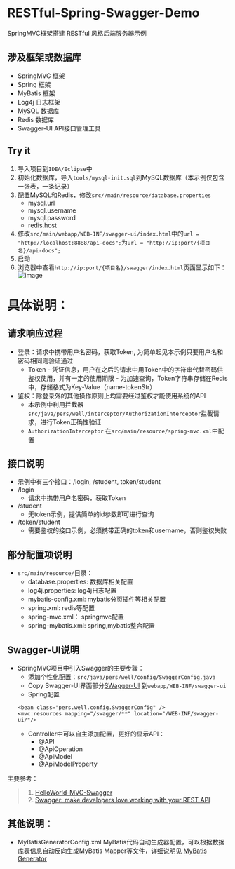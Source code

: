 # RESTful-Spring-Swagger-Demo
SpringMVC框架搭建 RESTful 风格后端服务器示例
## 涉及框架或数据库
- SpringMVC 框架
- Spring 框架
- MyBatis 框架
- Log4j 日志框架
- MySQL 数据库
- Redis 数据库
- Swagger-UI API接口管理工具

## Try it
1. 导入项目到`IDEA/Eclipse`中
2. 初始化数据库，导入`tools/mysql-init.sql`到MySQL数据库（本示例仅包含一张表，一条记录）
3. 配置MySQL和Redis，修改`src//main/resource/database.properties`
    - mysql.url
    - mysql.username
    - mysql.password
    - redis.host
4. 修改`src/main/webapp/WEB-INF/swagger-ui/index.html`中的`url = "http://localhost:8888/api-docs";`为`url = "http://ip:port/{项目名}/api-docs";`
5. 启动
6. 浏览器中查看`http://ip:port/{项目名}/swagger/index.html`页面显示如下： ![image](https://github.com/ZongWenlong/Demos/blob/master/images/swagger/api-examples.PNG)

# 具体说明：

## 请求响应过程
- 登录：请求中携带用户名密码，获取Token, 为简单起见本示例只要用户名和密码相同则验证通过
    - Token
            - 凭证信息，用户在之后的请求中用Token中的字符串代替密码供鉴权使用，并有一定的使用期限
            - 为加速查询，Token字符串存储在Redis中，存储格式为Key-Value（name-tokenStr）
- 鉴权：除登录外的其他操作原则上均需要经过鉴权才能使用系统的API
    - 本示例中利用拦截器`src/java/pers/well/interceptor/AuthorizationInterceptor`拦截请求，进行Token正确性验证
    - `AuthorizationInterceptor` 在`src/main/resource/spring-mvc.xml`中配置

## 接口说明
- 示例中有三个接口：/login, /student, token/student
- /login
    - 请求中携带用户名密码，获取Token
- /student
    - 无token示例，提供简单的id参数即可进行查询
- /token/student
    - 需要鉴权的接口示例，必须携带正确的token和username，否则鉴权失败

## 部分配置项说明
- `src/main/resource/`目录：
    - database.properties: 数据库相关配置
    - log4j.properties: log4j日志配置
    - mybatis-config.xml: mybatis分页插件等相关配置
    - spring.xml: redis等配置
    - spring-mvc.xml： springmvc配置
    - spring-mybatis.xml: spring,mybatis整合配置

## Swagger-UI说明
- SpringMVC项目中引入Swagger的主要步骤：
    - 添加个性化配置：`src/java/pers/well/config/SwaggerConfig.java`
    - Copy Swagger-UI界面部分[SWagger-UI](https://github.com/swagger-api/swagger-ui/tree/master/dist) 到`webapp/WEB-INF/swagger-ui`
    - Spring配置
    ```
    <bean class="pers.well.config.SwaggerConfig" />
    <mvc:resources mapping="/swagger/**" location="/WEB-INF/swagger-ui/"/>
    ```
    - Controller中可以自主添加配置，更好的显示API：
        - @API
        - @ApiOperation
        - @ApiModel
        - @ApiModelProperty

主要参考：
> 1. [HelloWorld-MVC-Swagger](https://github.com/albertchendao/demos/tree/master/java/spring/HelloWorld-MVC-Swagger)
> 2. [Swagger: make developers love working with your REST API](https://www.javacodegeeks.com/2013/10/swagger-make-developers-love-working-with-your-rest-api.html)
          	

## 其他说明：
- MyBatisGeneratorConfig.xml MyBatis代码自动生成器配置，可以根据数据库表信息自动反向生成MyBatis Mapper等文件，详细说明见 [MyBatis Generator](http://generator.sturgeon.mopaas.com/index.html)
    
   
